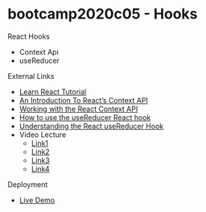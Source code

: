 # bootcamp2020c05 - Hooks
React Hooks
* Context Api
* useReducer

External Links
* [Learn React Tutorial](https://daveceddia.com/react-getting-started-tutorial/)
* [An Introduction To React’s Context API](https://www.smashingmagazine.com/2020/01/introduction-react-context-api/)
* [Working with the React Context API](https://www.toptal.com/react/react-context-api)
* [How to use the useReducer React hook](https://flaviocopes.com/react-hook-usereducer/)
* [Understanding the React useReducer Hook](https://alligator.io/react/usereducer/)
* Video Lecture
  * [Link1](https://www.youtube.com/watch?v=h27ABSn-27g&ab_channel=PanacloudServerlessSaaSTraining)
  * [Link2](https://www.facebook.com/piaic.main/videos/176007070612579/)
  * [Link3](https://www.youtube.com/watch?v=_UUlRvbJPfQ&ab_channel=PanacloudServerlessSaaSTraininginUrdu)
  * [Link4](https://www.facebook.com/piaic.main/videos/176512327228720/)

Deployment
* [Live Demo](http://hassanalikhan-bc2020c05.surge.sh/)
